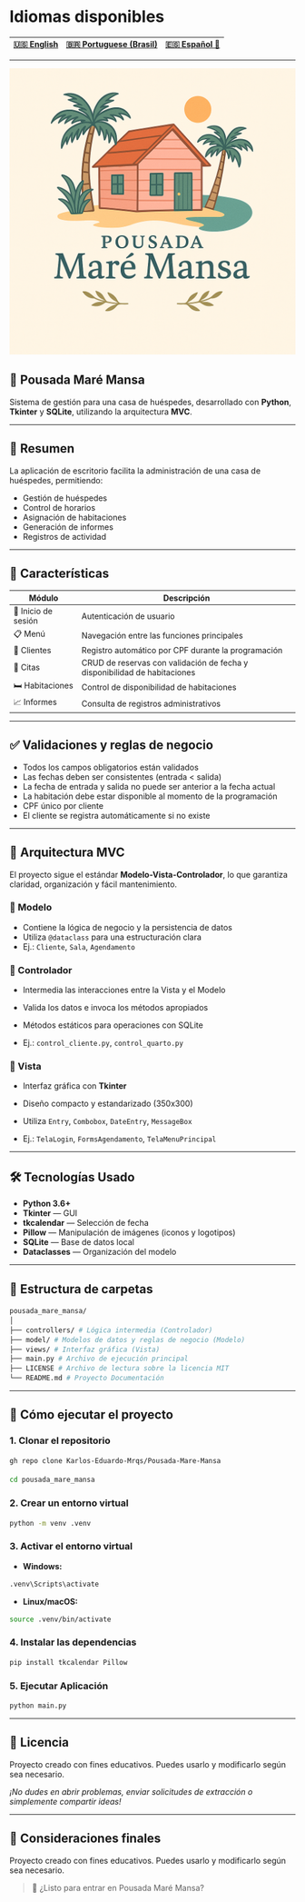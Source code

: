 # Idiomas disponibles

| [🇺🇸 English](README-US.md) | [🇧🇷 Portuguese (Brasil)](README.md) | [🇪🇸 Español 🌟](README-ES.md) |
|:---------------------------------------:|:----------------------------------------:|:----------------------------------------:|

---

![Logo Pousada Maré Mansa](./codigo/LogoPousadaMare.png)

## 🏨 Pousada Maré Mansa

Sistema de gestión para una casa de huéspedes, desarrollado con **Python**, **Tkinter** y **SQLite**, utilizando la arquitectura **MVC**.

---

## 📌 Resumen

La aplicación de escritorio facilita la administración de una casa de huéspedes, permitiendo:

- Gestión de huéspedes
- Control de horarios
- Asignación de habitaciones
- Generación de informes
- Registros de actividad

---

## 🧩 Características

| Módulo | Descripción |
|----------------|---------------------------------------------------------------------------|
| 🔐 Inicio de sesión | Autenticación de usuario |
| 📋 Menú | Navegación entre las funciones principales |
| 👤 Clientes | Registro automático por CPF durante la programación |
| 📅 Citas | CRUD de reservas con validación de fecha y disponibilidad de habitaciones |
| 🛏️ Habitaciones | Control de disponibilidad de habitaciones |
| 📈 Informes | Consulta de registros administrativos |

---

## ✅ Validaciones y reglas de negocio

- Todos los campos obligatorios están validados
- Las fechas deben ser consistentes (entrada < salida)
- La fecha de entrada y salida no puede ser anterior a la fecha actual
- La habitación debe estar disponible al momento de la programación
- CPF único por cliente
- El cliente se registra automáticamente si no existe

---

## 🧱 Arquitectura MVC

El proyecto sigue el estándar **Modelo-Vista-Controlador**, lo que garantiza claridad, organización y fácil mantenimiento.

### 🔹 Modelo

- Contiene la lógica de negocio y la persistencia de datos
- Utiliza `@dataclass` para una estructuración clara
- Ej.: `Cliente`, `Sala`, `Agendamento`

### 🔹 Controlador

- Intermedia las interacciones entre la Vista y el Modelo

- Valida los datos e invoca los métodos apropiados

- Métodos estáticos para operaciones con SQLite

- Ej.: `control_cliente.py`, `control_quarto.py`

### 🔹 Vista

- Interfaz gráfica con **Tkinter**

- Diseño compacto y estandarizado (350x300)

- Utiliza `Entry`, `Combobox`, `DateEntry`, `MessageBox`

- Ej.: `TelaLogin`, `FormsAgendamento`, `TelaMenuPrincipal`

---

## 🛠️ Tecnologías Usado

- **Python 3.6+**
- **Tkinter** — GUI
- **tkcalendar** — Selección de fecha
- **Pillow** — Manipulación de imágenes (iconos y logotipos)
- **SQLite** — Base de datos local
- **Dataclasses** — Organización del modelo

---

## 📁 Estructura de carpetas

```bash
pousada_mare_mansa/
│
├── controllers/ # Lógica intermedia (Controlador)
├── model/ # Modelos de datos y reglas de negocio (Modelo)
├── views/ # Interfaz gráfica (Vista)
├── main.py # Archivo de ejecución principal
├── LICENSE # Archivo de lectura sobre la licencia MIT
└── README.md # Proyecto Documentación
```

---

## 🚀 Cómo ejecutar el proyecto

### 1. Clonar el repositorio

```bash
gh repo clone Karlos-Eduardo-Mrqs/Pousada-Mare-Mansa

cd pousada_mare_mansa
```

### 2. Crear un entorno virtual

```bash
python -m venv .venv
```

### 3. Activar el entorno virtual

- **Windows:**

```bash
.venv\Scripts\activate
```

- **Linux/macOS:**

```bash
source .venv/bin/activate
```

### 4. Instalar las dependencias

```bash
pip install tkcalendar Pillow
```

### 5. Ejecutar Aplicación

```bash
python main.py
```

---

## 📄 Licencia

Proyecto creado con fines educativos. Puedes usarlo y modificarlo según sea necesario.

*¡No dudes en abrir problemas, enviar solicitudes de extracción o simplemente compartir ideas!*

---

## 🏁 Consideraciones finales

Proyecto creado con fines educativos. Puedes usarlo y modificarlo según sea necesario.

> 🌊 ¿Listo para entrar en Pousada Maré Mansa?
